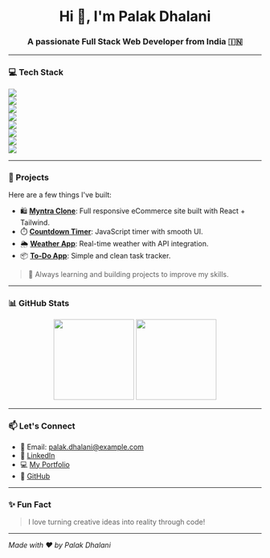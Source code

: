 <h1 align="center">Hi 👋, I'm Palak Dhalani</h1>
<h3 align="center">A passionate Full Stack Web Developer from India 🇮🇳</h3>

---

### 💻 Tech Stack
<p align="left">
  <img src="https://img.shields.io/badge/MERN-Stack-blueviolet?style=for-the-badge&logo=react" /> </br>
  <img src="https://img.shields.io/badge/React-black?style=for-the-badge&logo=react" /> </br> 
  <img src="https://img.shields.io/badge/Node.js-darkgreen?style=for-the-badge&logo=node.js" /> </br>
  <img src="https://img.shields.io/badge/MongoDB-darkgreen?style=for-the-badge&logo=mongodb" /> </br>
  <img src="https://img.shields.io/badge/HTML5-orange?style=for-the-badge&logo=html5" /> </br>
  <img src="https://img.shields.io/badge/CSS3-blue?style=for-the-badge&logo=css3" /> </br>
  <img src="https://img.shields.io/badge/TailwindCSS-38B2AC?style=for-the-badge&logo=tailwind-css" /> </br>
  <img src="https://img.shields.io/badge/Git-F05032?style=for-the-badge&logo=git&logoColor=white" /> </br>
</p>

---

### 🌟 Projects
Here are a few things I've built:

- 🛍️ [**Myntra Clone**](https://github.com/your-username/myntra-clone): Full responsive eCommerce site built with React + Tailwind.
- ⏱️ [**Countdown Timer**](https://github.com/your-username/countdown-timer): JavaScript timer with smooth UI.
- 🌦️ [**Weather App**](https://github.com/your-username/weather-app): Real-time weather with API integration.
- 📦 [**To-Do App**](https://github.com/your-username/todo-list): Simple and clean task tracker.

> 🧠 Always learning and building projects to improve my skills.

---

### 📊 GitHub Stats

<p align="center">
  <img src="https://github-readme-stats.vercel.app/api?username=your-username&show_icons=true&theme=radical" height="160"/>
  <img src="https://github-readme-stats.vercel.app/api/top-langs/?username=your-username&layout=compact&theme=radical" height="160"/>
</p>

---

### 📫 Let's Connect
- 📧 Email: palak.dhalani@example.com  
- 💼 [LinkedIn](https://linkedin.com/in/palakdhalani)  
- 💻 [My Portfolio](https://your-portfolio-link.com)  
- 🐙 [GitHub](https://github.com/your-username)

---

### ✨ Fun Fact
> I love turning creative ideas into reality through code!

---

*Made with ❤️ by Palak Dhalani*

